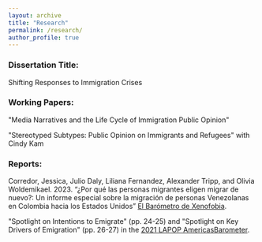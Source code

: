 ```yaml
---
layout: archive
title: "Research"
permalink: /research/
author_profile: true
---
```


### Dissertation Title: 

Shifting Responses to Immigration Crises

### Working Papers: 

"Media Narratives and the Life Cycle of Immigration Public Opinion"

"Stereotyped Subtypes: Public Opinion on Immigrants and Refugees" with Cindy Kam

### Reports:

Corredor, Jessica, Julio Daly, Liliana Fernandez, Alexander Tripp, and Olivia Woldemikael. 2023. “¿Por qué las personas migrantes eligen migrar de nuevo?: Un informe especial sobre la migración de personas Venezolanas en Colombia hacia los Estados Unidos” [El Barómetro de Xenofobia](http://barometrodexenofobia.org/wp-content/uploads/2023/06/Informe-Darien.pdf).

"Spotlight on Intentions to Emigrate" (pp. 24-25) and "Spotlight on Key Drivers of Emigration" (pp. 26-27) 
in the [2021 LAPOP AmericasBarometer](https://www.vanderbilt.edu/lapop/ab2021/2021_LAPOP_AmericasBarometer_2021_Pulse_of_Democracy.pdf). 





